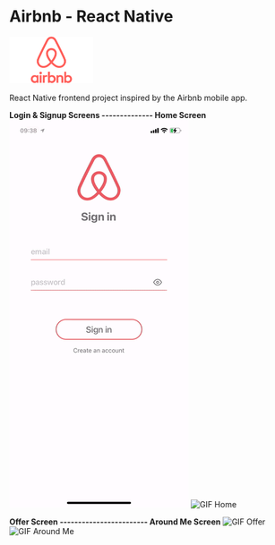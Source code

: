# Airbnb - React Native

<img src="./_preview/airbnb-logo.png" alt="logo airbnb" width="150" />

React Native frontend project inspired by the Airbnb mobile app.

**Login & Signup Screens -------------- Home Screen**
![GIF Signup](./_preview/airbnb-signup.gif) ![GIF Home](./_preview/airbnb-home.gif)

**Offer Screen ------------------------ Around Me Screen**
![GIF Offer](./_preview/airbnb-offer.gif) ![GIF Around Me](./_preview/airbnb-aroundme.gif)
